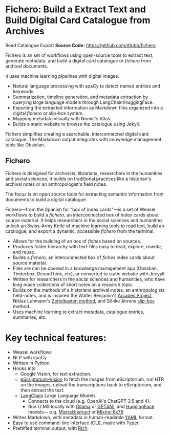 # Fichero: Build a Extract Text and Build Digital Card Catalogue from Archives
Read Catalogue Export
**Source Code:** https://github.com/dtubb/fichero

Fichero is an set of workflows using open-source tools to extract text, generate metadata, and build a digital card catalogue or *fichero* from archival documents.

It uses machine learning pipelines with digital images.

- Natural language processing with spaCy to detect named entities and keywords.
- Summarization, timeline generation, and metadata extraction by querying large language models through LangChain/HuggingFace.
- Exporting the extracted information as Markdown files organized into a digital *fichero* or slip-box system.
- Mapping metadata visually with Nomic's Atlas. 
- Builds a static website to browse the catalogue using Jekyll.

Fichero simplifies creating a searchable, interconnected digital card catalogue. The Markdown output integrates with knowledge management tools like Obsidian.

## Fichero
Fichero is designed for archivists, librarians, researchers in the humanities and social sciences. It builds on traditional practices like a historian's archival notes or an anthropologist's field notes.

The focus is on open source tools for extracting semantic information from documents to build a digital catalogue. 

Fichero—from the Spanish for "box of index cards"—is a set of Weasel workflows to build a *fichero*, an interconnected box of index cards about source material. It helps researchers in the social sciences and humanities unlock an Swiss-Army Knife of machine learning tools to read text, build an catalogue, and export a dynamic, accessible *fichero* from the terminal.

- Allows for the building of an box of *fiches* based on sources. 
- Produces folder hierarchy with text-files easy to read, explore, *rewrite*, and reuse.
- Builds a *fichero*, an interconnected box of *fiches* index cards about source material.
- Files are can be opened in a knowledge management app (Obsidian, Tinderbox, DevonThink, etc), or converted to  static website with Jecyyll. 
- Written for researchers in the social sciences and humanities, who have long made collections of short notes on a research topic.
- Builds on the methods of a historians archival-notes, an anthropologists field-notes, and is inspired the Walter Benjamin's [Arcades Project](https://en.wikipedia.org/wiki/Arcades_Project), Niklas Luhmann's [Zettelkasten method](https://en.wikipedia.org/wiki/Zettelkasten), and Sönke Ahrens [slip-box](https://www.soenkeahrens.de/en/takesmartnotes) method. 
- Uses machine learning to extract metadata, catalogue entries, summaries, etc.

# Key technical features:
- Weasel workflows
- NLP with spaCy
- Written in Python.
- Hooks into
  - Google Vision, for text extraction.
  - [eScriptorium-Vision](https://github.com/upenndigitalscholarship/escriptorium-vision) to fetch the images from eScriptorium, run HTR on the images, upload the transcriptions back to eScriptorium, and then extract the text.
  - [LangChain](https://www.langchain.com) Large Language Models
    - Connects to the cloud (e.g. OpenAi's ChatGPT 3.5 and 4).
    - Run LLMS locally with [Ollama](https://ollama.ai) or [GPT4All](https://gpt4all.io), and [HuggingFace](https://huggingface.co) models— e.g. [Mistral:Instruct](https://mistral.ai/news/announcing-mistral-7b/) or [Mixtral 8x7B](https://mistral.ai/news/mixtral-of-experts/)
- Writes Markdown, with metadata in human-readable [YAML]() format.
- Easy to use command-line interface (CLI), made with [Typer](https://typer.tiangolo.com).
- Prettified terminal output, with [Rich](https://rich.readthedocs.io/en/stable/index.html).
